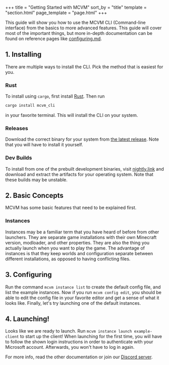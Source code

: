 +++
title = "Getting Started with MCVM"
sort_by = "title"
template = "section.html"
page_template = "page.html"
+++

This guide will show you how to use the MCVM CLI (Command-line interface) from the basics to more advanced features. This guide will cover most of the important things, but more in-depth documentation can be found on reference pages like [configuring.md](../configuring.md).

## 1. Installing
There are multiple ways to install the CLI. Pick the method that is easiest for you.

### Rust
To install using `cargo`, first install [Rust](https://rustup.rs/). Then run
```sh
cargo install mcvm_cli
```
in your favorite terminal. This will install the CLI on your system.

### Releases
Download the correct binary for your system from [the latest release](https://github.com/mcvm-launcher/mcvm/releases/latest).
Note that you will have to install it yourself.

### Dev Builds
To install from one of the prebuilt development binaries, visit [nightly.link](https://nightly.link/CarbonSmasher/mcvm/workflows/build/dev) and download and extract the artifacts for your operating system. Note that these builds may be unstable.

## 2. Basic Concepts
MCVM has some basic features that need to be explained first.

### Instances
Instances may be a familiar term that you have heard of before from other launchers. They are separate game installations with their own Minecraft version, modloader, and other properties. They are also the thing you actually launch when you want to play the game. The advantage of instances is that they keep worlds and configuration separate between different installations, as opposed to having conflicting files.

## 3. Configuring
Run the command `mcvm instance list` to create the default config file, and list the example instances. Now if you run `mcvm config edit`, you should be able to edit the config file in your favorite editor and get a sense of what it looks like. Finally, let's try launching one of the default instances.

## 4. Launching!
Looks like we are ready to launch. Run `mcvm instance launch example-client` to start up the client! When launching for the first time, you will have to follow the shown login instructions in order to authenticate with your Microsoft account. Afterwards, you won't have to log in again.

For more info, read the other documentation or join our [Discord server](https://discord.gg/25fhkjeTvW).
